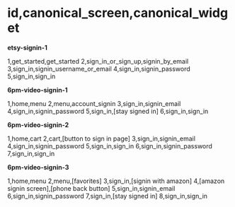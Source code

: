 # id,canonical_screen,canonical_widget


**etsy-signin-1**

1,get_started,get_started
2,sign_in_or_sign_up,signin_by_email
3,sign_in,signin_username_or_email
4,sign_in,signin_password
5,sign_in,sign_in


**6pm-video-signin-1**

1,home,menu
2,menu,account_signin
3,sign_in,signin_email
4,sign_in,signin_password
5,sign_in,[stay signed in]
6,sign_in,sign_in


**6pm-video-signin-2**

1,home,cart
2,cart,[button to sign in page]
3,sign_in,signin_email
4,sign_in,signin_password
5,sign_in,sign_in
6,sign_in,signin_password
7,sign_in,sign_in


**6pm-video-signin-3**

1,home,menu
2,menu,[favorites]
3,sign_in,[signin with amazon]
4,[amazon signin screen],[phone back button]
5,sign_in,signin_email
6,sign_in,signin_password
7,sign_in,[stay signed in]
8,sign_in,sign_in
